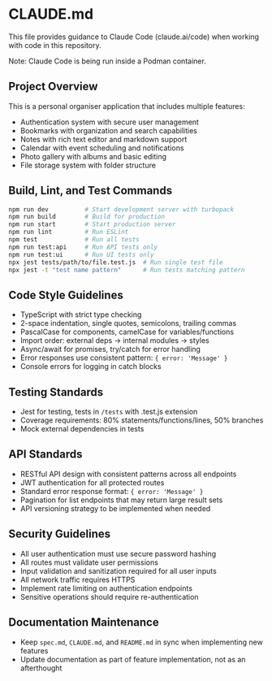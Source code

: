 # CLAUDE.md

This file provides guidance to Claude Code (claude.ai/code) when working with code in this repository.

Note: Claude Code is being run inside a Podman container.

## Project Overview
This is a personal organiser application that includes multiple features:
- Authentication system with secure user management
- Bookmarks with organization and search capabilities
- Notes with rich text editor and markdown support
- Calendar with event scheduling and notifications
- Photo gallery with albums and basic editing
- File storage system with folder structure

## Build, Lint, and Test Commands
```bash
npm run dev          # Start development server with turbopack
npm run build        # Build for production
npm run start        # Start production server
npm run lint         # Run ESLint
npm test             # Run all tests
npm run test:api     # Run API tests only
npm run test:ui      # Run UI tests only
npx jest tests/path/to/file.test.js  # Run single test file
npx jest -t "test name pattern"      # Run tests matching pattern
```

## Code Style Guidelines
- TypeScript with strict type checking
- 2-space indentation, single quotes, semicolons, trailing commas
- PascalCase for components, camelCase for variables/functions
- Import order: external deps → internal modules → styles
- Async/await for promises, try/catch for error handling
- Error responses use consistent pattern: `{ error: 'Message' }`
- Console errors for logging in catch blocks

## Testing Standards
- Jest for testing, tests in `/tests` with .test.js extension
- Coverage requirements: 80% statements/functions/lines, 50% branches
- Mock external dependencies in tests

## API Standards
- RESTful API design with consistent patterns across all endpoints
- JWT authentication for all protected routes
- Standard error response format: `{ error: 'Message' }`
- Pagination for list endpoints that may return large result sets
- API versioning strategy to be implemented when needed

## Security Guidelines
- All user authentication must use secure password hashing
- All routes must validate user permissions
- Input validation and sanitization required for all user inputs
- All network traffic requires HTTPS
- Implement rate limiting on authentication endpoints
- Sensitive operations should require re-authentication

## Documentation Maintenance
- Keep `spec.md`, `CLAUDE.md`, and `README.md` in sync when implementing new features
- Update documentation as part of feature implementation, not as an afterthought
